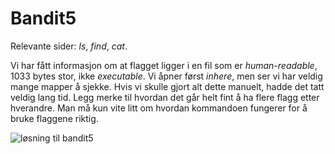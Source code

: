 # Bandit5

Relevante sider: _ls_, _find_, _cat_.

Vi har fått informasjon om at flagget ligger i en fil som er _human-readable_, 1033 bytes stor, ikke _executable_. Vi åpner først _inhere_, men ser vi har veldig mange mapper å sjekke. Hvis vi skulle gjort alt dette manuelt, hadde det tatt veldig lang tid. Legg merke til hvordan det går helt fint å ha flere flagg etter hverandre. Man må kun vite litt om hvordan kommandoen fungerer for å bruke flaggene riktig.


![løsning til bandit5](../../../bilder/løsning_bandit5.PNG)